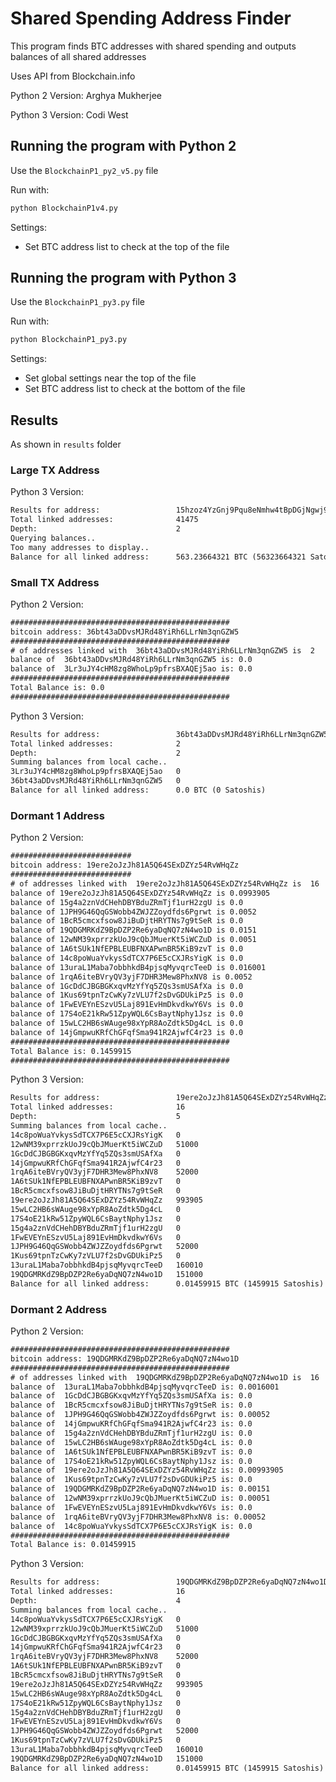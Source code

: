 # Shared Spending Address Finder

This program finds BTC addresses with shared spending and outputs balances of all shared addresses

Uses API from Blockchain.info

Python 2 Version: Arghya Mukherjee

Python 3 Version: Codi West

## Running the program with Python 2

Use the `BlockchainP1_py2_v5.py` file

Run with:

```bash
python BlockchainP1v4.py
```

Settings:

* Set BTC address list to check at the top of the file

## Running the program with Python 3

Use the `BlockchainP1_py3.py` file

Run with:

```bash
python BlockchainP1_py3.py
```

Settings:

* Set global settings near the top of the file
* Set BTC address list to check at the bottom of the file

<div class="page"/>

## Results

As shown in `results` folder

### Large TX Address

Python 3 Version:

```txt
Results for address:                 15hzoz4YzGnj9Pqu8eNmhw4tBpDGjNgwj9
Total linked addresses:              41475
Depth:                               2
Querying balances..
Too many addresses to display..
Balance for all linked address:      563.23664321 BTC (56323664321 Satoshis)
```

### Small TX Address

Python 2 Version:

```txt
#################################################
bitcoin address: 36bt43aDDvsMJRd48YiRh6LLrNm3qnGZW5
#################################################
# of addresses linked with  36bt43aDDvsMJRd48YiRh6LLrNm3qnGZW5 is  2
balance of  36bt43aDDvsMJRd48YiRh6LLrNm3qnGZW5 is: 0.0
balance of  3Lr3uJY4cHM8zg8WhoLp9pfrsBXAQEj5ao is: 0.0
#################################################
Total Balance is: 0.0
#################################################
```

Python 3 Version:

```txt
Results for address:                 36bt43aDDvsMJRd48YiRh6LLrNm3qnGZW5
Total linked addresses:              2
Depth:                               2
Summing balances from local cache..
3Lr3uJY4cHM8zg8WhoLp9pfrsBXAQEj5ao   0
36bt43aDDvsMJRd48YiRh6LLrNm3qnGZW5   0
Balance for all linked address:      0.0 BTC (0 Satoshis)
```

<div class="page"/>

### Dormant 1 Address

Python 2 Version:

```txt
###########################
bitcoin address: 19ere2oJzJh81A5Q64SExDZYz54RvWHqZz
###########################
# of addresses linked with  19ere2oJzJh81A5Q64SExDZYz54RvWHqZz is  16
balance of 19ere2oJzJh81A5Q64SExDZYz54RvWHqZz is 0.0993905
balance of 15g4a2znVdCHehDBYBduZRmTjf1urH2zgU is 0.0
balance of 1JPH9G46QqGSWobb4ZWJZZoydfds6Pgrwt is 0.0052
balance of 1BcR5cmcxfsow8JiBuDjtHRYTNs7g9tSeR is 0.0
balance of 19QDGMRKdZ9BpDZP2Re6yaDqNQ7zN4wo1D is 0.0151
balance of 12wNM39xprrzkUoJ9cQbJMuerKt5iWCZuD is 0.0051
balance of 1A6tSUk1NfEPBLEUBFNXAPwnBR5KiB9zvT is 0.0
balance of 14c8poWuaYvkysSdTCX7P6E5cCXJRsYigK is 0.0
balance of 13uraL1Maba7obbhkdB4pjsqMyvqrcTeeD is 0.016001
balance of 1rqA6iteBVryQV3yjF7DHR3Mew8PhxNV8 is 0.0052
balance of 1GcDdCJBGBGKxqvMzYfYq5ZQs3smUSAfXa is 0.0
balance of 1Kus69tpnTzCwKy7zVLU7f2sDvGDUkiPz5 is 0.0
balance of 1FwEVEYnESzvU5Laj891EvHmDkvdkwY6Vs is 0.0
balance of 17S4oE21kRw51ZpyWQL6CsBaytNphy1Jsz is 0.0
balance of 15wLC2HB6sWAuge98xYpR8AoZdtk5Dg4cL is 0.0
balance of 14jGmpwuKRfChGFqfSma941R2AjwfC4r23 is 0.0
#################################################
Total Balance is: 0.1459915
#################################################
```

<div class="page"/>

Python 3 Version:

```txt
Results for address:                 19ere2oJzJh81A5Q64SExDZYz54RvWHqZz
Total linked addresses:              16
Depth:                               5
Summing balances from local cache..
14c8poWuaYvkysSdTCX7P6E5cCXJRsYigK   0
12wNM39xprrzkUoJ9cQbJMuerKt5iWCZuD   51000
1GcDdCJBGBGKxqvMzYfYq5ZQs3smUSAfXa   0
14jGmpwuKRfChGFqfSma941R2AjwfC4r23   0
1rqA6iteBVryQV3yjF7DHR3Mew8PhxNV8    52000
1A6tSUk1NfEPBLEUBFNXAPwnBR5KiB9zvT   0
1BcR5cmcxfsow8JiBuDjtHRYTNs7g9tSeR   0
19ere2oJzJh81A5Q64SExDZYz54RvWHqZz   993905
15wLC2HB6sWAuge98xYpR8AoZdtk5Dg4cL   0
17S4oE21kRw51ZpyWQL6CsBaytNphy1Jsz   0
15g4a2znVdCHehDBYBduZRmTjf1urH2zgU   0
1FwEVEYnESzvU5Laj891EvHmDkvdkwY6Vs   0
1JPH9G46QqGSWobb4ZWJZZoydfds6Pgrwt   52000
1Kus69tpnTzCwKy7zVLU7f2sDvGDUkiPz5   0
13uraL1Maba7obbhkdB4pjsqMyvqrcTeeD   160010
19QDGMRKdZ9BpDZP2Re6yaDqNQ7zN4wo1D   151000
Balance for all linked address:      0.01459915 BTC (1459915 Satoshis)
```

<div class="page"/>

### Dormant 2 Address

Python 2 Version:

```txt
#################################################
bitcoin address: 19QDGMRKdZ9BpDZP2Re6yaDqNQ7zN4wo1D
#################################################
# of addresses linked with  19QDGMRKdZ9BpDZP2Re6yaDqNQ7zN4wo1D is  16
balance of  13uraL1Maba7obbhkdB4pjsqMyvqrcTeeD is: 0.0016001
balance of  1GcDdCJBGBGKxqvMzYfYq5ZQs3smUSAfXa is: 0.0
balance of  1BcR5cmcxfsow8JiBuDjtHRYTNs7g9tSeR is: 0.0
balance of  1JPH9G46QqGSWobb4ZWJZZoydfds6Pgrwt is: 0.00052
balance of  14jGmpwuKRfChGFqfSma941R2AjwfC4r23 is: 0.0
balance of  15g4a2znVdCHehDBYBduZRmTjf1urH2zgU is: 0.0
balance of  15wLC2HB6sWAuge98xYpR8AoZdtk5Dg4cL is: 0.0
balance of  1A6tSUk1NfEPBLEUBFNXAPwnBR5KiB9zvT is: 0.0
balance of  17S4oE21kRw51ZpyWQL6CsBaytNphy1Jsz is: 0.0
balance of  19ere2oJzJh81A5Q64SExDZYz54RvWHqZz is: 0.00993905
balance of  1Kus69tpnTzCwKy7zVLU7f2sDvGDUkiPz5 is: 0.0
balance of  19QDGMRKdZ9BpDZP2Re6yaDqNQ7zN4wo1D is: 0.00151
balance of  12wNM39xprrzkUoJ9cQbJMuerKt5iWCZuD is: 0.00051
balance of  1FwEVEYnESzvU5Laj891EvHmDkvdkwY6Vs is: 0.0
balance of  1rqA6iteBVryQV3yjF7DHR3Mew8PhxNV8 is: 0.00052
balance of  14c8poWuaYvkysSdTCX7P6E5cCXJRsYigK is: 0.0
#################################################
Total Balance is: 0.01459915
```

<div class="page"/>

Python 3 Version:

```txt
Results for address:                 19QDGMRKdZ9BpDZP2Re6yaDqNQ7zN4wo1D
Total linked addresses:              16
Depth:                               4
Summing balances from local cache..
14c8poWuaYvkysSdTCX7P6E5cCXJRsYigK   0
12wNM39xprrzkUoJ9cQbJMuerKt5iWCZuD   51000
1GcDdCJBGBGKxqvMzYfYq5ZQs3smUSAfXa   0
14jGmpwuKRfChGFqfSma941R2AjwfC4r23   0
1rqA6iteBVryQV3yjF7DHR3Mew8PhxNV8    52000
1A6tSUk1NfEPBLEUBFNXAPwnBR5KiB9zvT   0
1BcR5cmcxfsow8JiBuDjtHRYTNs7g9tSeR   0
19ere2oJzJh81A5Q64SExDZYz54RvWHqZz   993905
15wLC2HB6sWAuge98xYpR8AoZdtk5Dg4cL   0
17S4oE21kRw51ZpyWQL6CsBaytNphy1Jsz   0
15g4a2znVdCHehDBYBduZRmTjf1urH2zgU   0
1FwEVEYnESzvU5Laj891EvHmDkvdkwY6Vs   0
1JPH9G46QqGSWobb4ZWJZZoydfds6Pgrwt   52000
1Kus69tpnTzCwKy7zVLU7f2sDvGDUkiPz5   0
13uraL1Maba7obbhkdB4pjsqMyvqrcTeeD   160010
19QDGMRKdZ9BpDZP2Re6yaDqNQ7zN4wo1D   151000
Balance for all linked address:      0.01459915 BTC (1459915 Satoshis)
```

